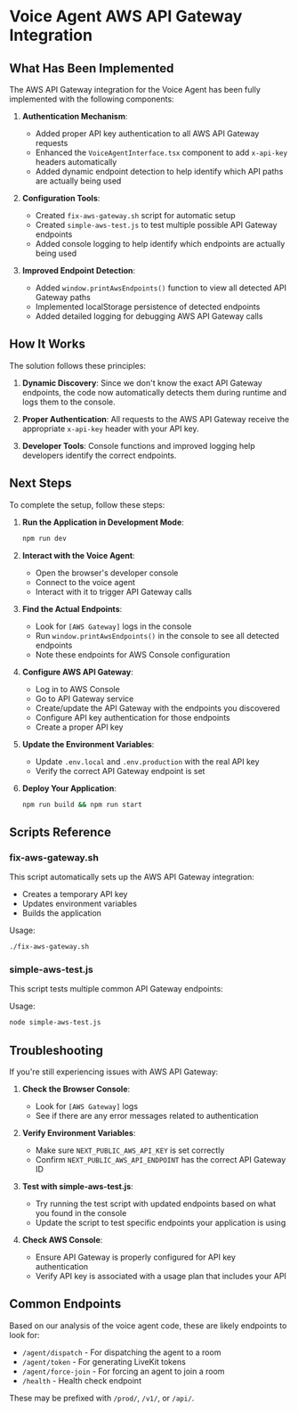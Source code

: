 # Voice Agent AWS API Gateway Integration

## What Has Been Implemented

The AWS API Gateway integration for the Voice Agent has been fully implemented with the following components:

1. **Authentication Mechanism**: 
   - Added proper API key authentication to all AWS API Gateway requests
   - Enhanced the `VoiceAgentInterface.tsx` component to add `x-api-key` headers automatically
   - Added dynamic endpoint detection to help identify which API paths are actually being used

2. **Configuration Tools**:
   - Created `fix-aws-gateway.sh` script for automatic setup
   - Created `simple-aws-test.js` to test multiple possible API Gateway endpoints
   - Added console logging to help identify which endpoints are actually being used

3. **Improved Endpoint Detection**:
   - Added `window.printAwsEndpoints()` function to view all detected API Gateway paths
   - Implemented localStorage persistence of detected endpoints
   - Added detailed logging for debugging AWS API Gateway calls

## How It Works

The solution follows these principles:

1. **Dynamic Discovery**: Since we don't know the exact API Gateway endpoints, the code now automatically detects them during runtime and logs them to the console.

2. **Proper Authentication**: All requests to the AWS API Gateway receive the appropriate `x-api-key` header with your API key.

3. **Developer Tools**: Console functions and improved logging help developers identify the correct endpoints.

## Next Steps

To complete the setup, follow these steps:

1. **Run the Application in Development Mode**:
   ```bash
   npm run dev
   ```

2. **Interact with the Voice Agent**:
   - Open the browser's developer console
   - Connect to the voice agent
   - Interact with it to trigger API Gateway calls

3. **Find the Actual Endpoints**:
   - Look for `[AWS Gateway]` logs in the console
   - Run `window.printAwsEndpoints()` in the console to see all detected endpoints
   - Note these endpoints for AWS Console configuration

4. **Configure AWS API Gateway**:
   - Log in to AWS Console
   - Go to API Gateway service
   - Create/update the API Gateway with the endpoints you discovered
   - Configure API key authentication for those endpoints
   - Create a proper API key

5. **Update the Environment Variables**:
   - Update `.env.local` and `.env.production` with the real API key
   - Verify the correct API Gateway endpoint is set

6. **Deploy Your Application**:
   ```bash
   npm run build && npm run start
   ```

## Scripts Reference

### fix-aws-gateway.sh

This script automatically sets up the AWS API Gateway integration:
- Creates a temporary API key
- Updates environment variables
- Builds the application

Usage:
```bash
./fix-aws-gateway.sh
```

### simple-aws-test.js

This script tests multiple common API Gateway endpoints:

Usage:
```bash
node simple-aws-test.js
```

## Troubleshooting

If you're still experiencing issues with AWS API Gateway:

1. **Check the Browser Console**:
   - Look for `[AWS Gateway]` logs
   - See if there are any error messages related to authentication

2. **Verify Environment Variables**:
   - Make sure `NEXT_PUBLIC_AWS_API_KEY` is set correctly
   - Confirm `NEXT_PUBLIC_AWS_API_ENDPOINT` has the correct API Gateway ID

3. **Test with simple-aws-test.js**:
   - Try running the test script with updated endpoints based on what you found in the console
   - Update the script to test specific endpoints your application is using

4. **Check AWS Console**:
   - Ensure API Gateway is properly configured for API key authentication
   - Verify API key is associated with a usage plan that includes your API

## Common Endpoints

Based on our analysis of the voice agent code, these are likely endpoints to look for:

- `/agent/dispatch` - For dispatching the agent to a room
- `/agent/token` - For generating LiveKit tokens
- `/agent/force-join` - For forcing an agent to join a room
- `/health` - Health check endpoint

These may be prefixed with `/prod/`, `/v1/`, or `/api/`. 